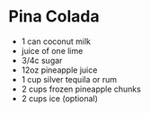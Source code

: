 Pina Colada
=====

- 1 can coconut milk
- juice of one lime
- 3/4c sugar
- 12oz pineapple juice
- 1 cup silver tequila or rum 
- 2 cups frozen pineapple chunks
- 2 cups ice (optional)
